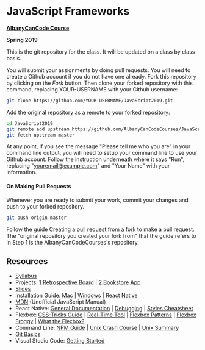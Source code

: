 # JavaScript Frameworks

**[AlbanyCanCode Course](https://albanycancode.org/)**

**Spring 2019**

This is the git repository for the class. It will be updated on a class by class basis.

You will submit your assignments by doing pull requests. You will need to create a Github account if you do not have one already. Fork this repository by clicking on the _Fork_ button. Then clone your forked repository with this command, replacing YOUR-USERNAME with your Github username:

```bash
git clone https://github.com/YOUR-USERNAME/JavaScript2019.git
```

Add the original repository as a remote to your forked repository:

```bash
cd JavaScript2019
git remote add upstream https://github.com/AlbanyCanCodeCourses/JavaScript2019.git
git fetch upstream master
```

At any point, if you see the message "Please tell me who you are" in your command line output, you will need to setup your command line to use your Github account. Follow the instruction underneath where it says "Run", replacing "youremail@example.com" and "Your Name" with your information.

#### On Making Pull Requests

Whenever you are ready to submit your work, commit your changes and push to your forked repository.

```bash
git push origin master
```

Follow the guide [Creating a pull request from a fork](https://help.github.com/articles/creating-a-pull-request-from-a-fork/) to make a pull request. The "original repository you created your fork from" that the guide refers to in Step 1 is the AlbanyCanCodeCourses's repository.

## Resources

- [Syllabus](https://docs.google.com/document/d/1jr0HNb1p7APeSTSsMfz4CpeGs0xk94ighMLIdkF4w0U/edit?usp=sharing)
- Projects: [1 Retrospective Board](https://docs.google.com/document/d/1ePLNNU1BKLD9WByelb7WyfdGpntwhpDIKn0KkhGxboI/edit?usp=sharing) | [2 Bookstore App](https://docs.google.com/document/d/1nDpv2dALdW2HUSJ-DpsOM644FM9BbxNjrzYtyQCpj-M/edit?usp=sharing)
- [Slides](https://slides.com/accjavascriptframeworks)
- Installation Guide: [Mac](docs/InstallationGuideMac.md) | [Windows](docs/InstallationGuideWindows.md) | [React Native](docs/InstallationGuideReactNative.md)
- [MDN](https://developer.mozilla.org/en-US/) (Unofficial JavaScript Manual)
- React Native: [General Documentation](https://facebook.github.io/react-native/docs/getting-started) | [Debugging](https://facebook.github.io/react-native/docs/debugging) | [Styles Cheatsheet](https://github.com/vhpoet/react-native-styling-cheat-sheet#text)
- Flexbox: [CSS-Tricks Guide](https://css-tricks.com/snippets/css/a-guide-to-flexbox/) | [Real-Time Tool](http://flexbox.help/) | [Flexbox Patterns](https://www.flexboxpatterns.com/) | [Flexbox Froggy](http://flexboxfroggy.com/) | [What the Flexbox?](https://flexbox.io/)
- Command Line: [NPM Guide](https://nodesource.com/blog/an-absolute-beginners-guide-to-using-npm/) | [Unix Crash Course](https://www.vikingcodeschool.com/web-development-basics/a-command-line-crash-course) | [Unix Summary](https://swcarpentry.github.io/shell-novice/reference/)
- [Git Basics](http://rogerdudler.github.io/git-guide/)
- Visual Studio Code: [Getting Started](https://code.visualstudio.com/docs/getstarted/introvideos)
